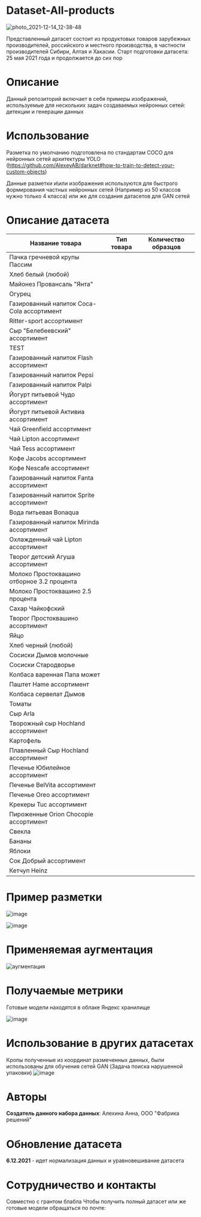 # Dataset-All-products

![photo_2021-12-14_12-38-48](https://user-images.githubusercontent.com/96037256/145939646-18ed4970-3f7f-4c8e-9c2d-5f90a8639ea4.jpg)


 Представленный датасет состоит из продуктовых товаров зарубежных производителей, российского и местного производства, в частности производителей Сибири, Алтая и Хакасии.
 Старт подготовки датасета: 25 мая 2021 года и продолжается до сих пор

# Описание
  Данный репозиторий включает в себя примеры изображений, используемые для нескольких задач создаваемых нейронных сетей: 
детекции и генерации данных

# Использование
Разметка по умолчанию подготовлена по стандартам COCO для нейронных сетей архитектуры YOLO (https://github.com/AlexeyAB/darknet#how-to-train-to-detect-your-custom-objects)

Данные разметки и\или изображения используются для быстрого формирования частных нейронных сетей (Например из 50 классов нужно только 4 класса) или же для создания датасетов для GAN сетей

# Описание датасета 

Название товара | Тип товара | Количество образцов
|---------------|------------|-----|
Пачка гречневой крупы Пассим |
Хлеб белый (любой) |
Майонез Провансаль "Янта" |
Огурец |
Газированный напиток Coca-Cola ассортимент |
Ritter-sport ассортимент |
Сыр "Белебеевский" ассортимент | 
TEST |
Газированный напиток Flash ассортимент |
Газированный напиток Pepsi |
Газированный напиток Palpi |
Йогурт питьевой Чудо ассортимент |
Йогурт питьевой Активиа ассортимент |
Чай Greenfield ассортимент |
Чай Lipton ассортимент |
Чай Tess ассортимент |
Кофе Jacobs ассортимент |
Кофе Nescafe ассортимент |
Газированный напиток Fanta ассортимент |
Газированный напиток Sprite ассортимент |
Вода питьевая Bonaqua |
Газированный напиток Mirinda ассортимент |
Охлажденный чай Lipton ассортимент |
Творог детский Агуша ассортимент |
Молоко Простоквашино отборное 3.2 процента |
Молоко Простоквашино 2.5 процента |
Сахар Чайкофский |
Творог Простоквашино ассортимент |
Яйцо |
Хлеб черный (любой) |
Сосиски Дымов молочные |
Сосиски Стародворье |
Колбаса варенная Папа может |
Паштет Hame ассортимент |
Колбаса сервелат Дымов |
Томаты |
Сыр Arla |
Творожный сыр Hochland ассортимент |
Картофель |
Плавленный Сыр Hochland ассортимент |
Печенье Юбилейное ассортимент |
Печенье BelVita ассортимент |
Печенье Oreo ассортимент |
Крекеры Tuc ассортимент |
Пироженные Orion Chocopie ассортимент |
Свекла |
Бананы |
Яблоки |
Сок Добрый ассортимент |
Кетчуп Heinz |


# Пример разметки

![image](https://user-images.githubusercontent.com/96037256/145948822-015582cf-3e61-4d80-a9f6-3789230cd91d.png)


![image](https://user-images.githubusercontent.com/96037256/145948869-bc1c0946-461d-4dab-aa75-6ed0ce227a6c.png)


# Применяемая аугментация

![аугментация](https://user-images.githubusercontent.com/96037256/145942704-b35dc0c9-7333-4a35-860c-cacb5b5bf2c0.png)




# Получаемые метрики

Готовые модели находятся в облаке Яндекс хранилище 

![image](https://user-images.githubusercontent.com/96037256/145949823-8e6ae5a1-67d6-4689-be71-ec90b06aa084.png)

# Использование в других датасетах
Кропы полученные из координат размеченных данных, были использованы для обучения сетей GAN (Задача поиска нарушенной упаковки)
![image](https://user-images.githubusercontent.com/96037256/145950680-8070ea03-ec7d-4bfd-b6a6-d6cfb238531b.png)

# Авторы
__Создатель данного набора данных__: Алехина Анна, ООО "Фабрика решений"
# Обновление датасета
__6.12.2021__ - идет нормализация данных и уравновешивание датасета


# Сотрудничество и контакты
Совместно с грантом блабла
Чтобы получить полный датасет или же готовые модели обращаться по почте: 
